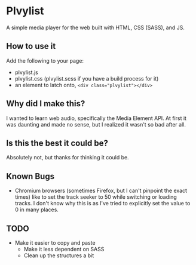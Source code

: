 # Plvylist
A simple media player for the web built with HTML, CSS (SASS), and JS.

## How to use it
Add the following to your page:
- plvylist.js
- plvylist.css (plvylist.scss if you have a build process for it)
- an element to latch onto, `<div class="plvylist"></div>`

## Why did I make this?
I wanted to learn web audio, specifically the Media Element API. At first it was daunting and made no sense, but I realized it wasn't so bad after all.

## Is this the best it could be?
Absolutely not, but thanks for thinking it could be.

## Known Bugs
- Chromium browsers (sometimes Firefox, but I can't pinpoint the exact times) like to set the track seeker to 50 while switching or loading tracks. I don't know why this is as I've tried to explicitly set the value to 0 in many places.

## TODO
- Make it easier to copy and paste
  - Make it less dependent on SASS
  - Clean up the structures a bit
